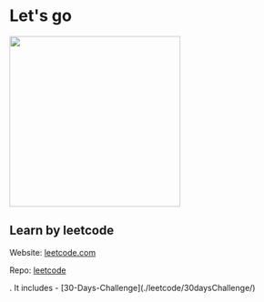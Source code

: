 <h1>Let's go</h1>

<img src = "https://encrypted-tbn0.gstatic.com/images?q=tbn%3AANd9GcSUaAgJtdRpiUhSt4aqNLQ4IXNZ1NaGxYqRAh51P2LBqxGwxFbT&usqp=CAU"
style = "width:300px; height:300px;"/>

<h2>Learn by leetcode</h2>

  <p>Website: <a href = "https://leetcode.com">leetcode.com</a></p>
  
  <p>Repo: <a href = "./leetcode">leetcode</a></p>. It includes
    - [30-Days-Challenge](./leetcode/30daysChallenge/)
  
